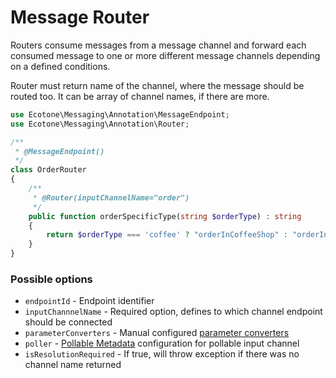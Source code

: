 # Message Router

Routers consume messages from a message channel and forward each consumed message to one or more different message channels depending on a defined conditions.

Router must return name of the channel, where the message should be routed too. It can be array of channel names, if there are more. 

```php
use Ecotone\Messaging\Annotation\MessageEndpoint;
use Ecotone\Messaging\Annotation\Router;

/**
 * @MessageEndpoint()
 */
class OrderRouter
{
    /**
     * @Router(inputChannelName="order")
     */
    public function orderSpecificType(string $orderType) : string
    {
        return $orderType === 'coffee' ? "orderInCoffeeShop" : "orderInGeneralShop";
    }
}
```

### Possible options

* `endpointId` - Endpoint identifier 
* `inputChannnelName` - Required option, defines to which channel endpoint should be connected
* `parameterConverters` - Manual configured [parameter converters]()
* `poller` - [Pollable Metadata]() configuration for pollable input channel
* `isResolutionRequired` - If true, will throw exception if there was no channel name returned   

